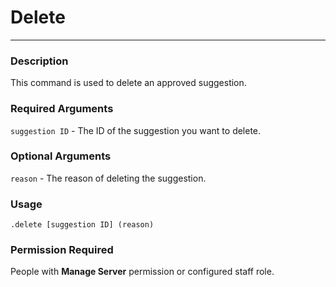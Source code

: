 # Delete
---
### Description
This command is used to delete an approved suggestion.
### Required Arguments
`suggestion ID` - The ID of the suggestion you want to delete.
### Optional Arguments
`reason` - The reason of deleting the suggestion.
### Usage
```
.delete [suggestion ID] (reason)
```
### Permission Required
People with **Manage Server** permission or configured staff role.

